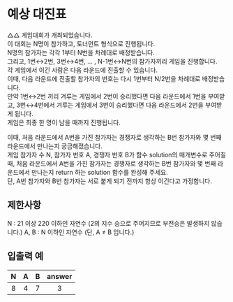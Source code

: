 # 예상 대진표

△△ 게임대회가 개최되었습니다.  
이 대회는 N명이 참가하고, 토너먼트 형식으로 진행됩니다.  
N명의 참가자는 각각 1부터 N번을 차례대로 배정받습니다.  
그리고, 1번↔2번, 3번↔4번, ... , N-1번↔N번의 참가자끼리 게임을 진행합니다.  
각 게임에서 이긴 사람은 다음 라운드에 진출할 수 있습니다.  
이때, 다음 라운드에 진출할 참가자의 번호는 다시 1번부터 N/2번을 차례대로 배정받습니다.  
만약 1번↔2번 끼리 겨루는 게임에서 2번이 승리했다면 다음 라운드에서 1번을 부여받고, 3번↔4번에서 겨루는 게임에서 3번이 승리했다면 다음 라운드에서 2번을 부여받게 됩니다.  
게임은 최종 한 명이 남을 때까지 진행됩니다.

이때, 처음 라운드에서 A번을 가진 참가자는 경쟁자로 생각하는 B번 참가자와 몇 번째 라운드에서 만나는지 궁금해졌습니다.  
게임 참가자 수 N, 참가자 번호 A, 경쟁자 번호 B가 함수 solution의 매개변수로 주어질 때, 처음 라운드에서 A번을 가진 참가자는 경쟁자로 생각하는 B번 참가자와 몇 번째 라운드에서 만나는지 return 하는 solution 함수를 완성해 주세요.  
단, A번 참가자와 B번 참가자는 서로 붙게 되기 전까지 항상 이긴다고 가정합니다.


## 제한사항
N : 21 이상 220 이하인 자연수 (2의 지수 승으로 주어지므로 부전승은 발생하지 않습니다.)
A, B : N 이하인 자연수 (단, A ≠ B 입니다.)

## 입출력 예
| N | 	A |	B |	answer |
| :-----: | :-----: | :------: | :------: |
| 8 | 	4 | 	7 |  	3 |